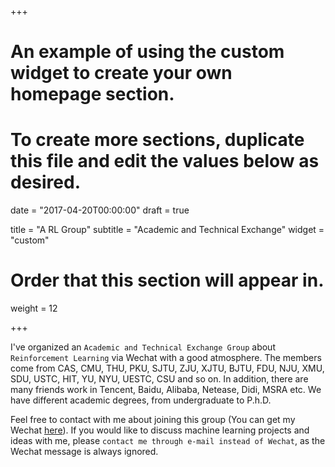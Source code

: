 +++
# An example of using the custom widget to create your own homepage section.
# To create more sections, duplicate this file and edit the values below as desired.

date = "2017-04-20T00:00:00"
draft = true

title = "A RL Group"
subtitle = "Academic and Technical Exchange"
widget = "custom"

# Order that this section will appear in.
weight = 12

+++

I've organized an `Academic and Technical Exchange Group` about `Reinforcement Learning` via Wechat with a good atmosphere. The members come from CAS, CMU, THU, PKU, SJTU, ZJU, XJTU, BJTU, FDU, NJU, XMU, SDU, USTC, HIT, YU, NYU, UESTC, CSU and so on. In addition, there are many friends work in Tencent, Baidu, Alibaba, Netease, Didi, MSRA etc. We have different academic degrees, from undergraduate to P.h.D.

Feel free to contact with me about joining this group (You can get my Wechat [here](#contact)). If you would like to discuss machine learning projects and ideas with me, please `contact me through e-mail instead of Wechat`, as the Wechat message is always ignored.
